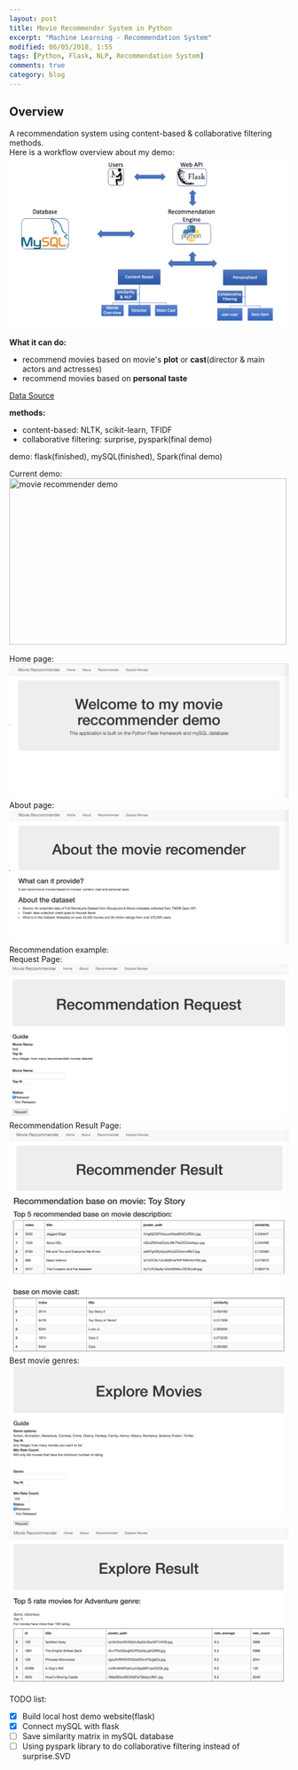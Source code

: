 ```yaml
---
layout: post
title: Movie Recommender System in Python
excerpt: "Machine Learning - Recommendation System"
modified: 06/05/2018, 1:55
tags: [Python, Flask, NLP, Recommendation System]
comments: true
category: blog
---
```


## Overview  
A  recommendation system using content-based & collaborative filtering methods.   
Here is a workflow overview about my demo:  
![workflow](/images/Recommender/workflow.png)  

**What it can do:**  
* recommend movies based on movie's **plot** or **cast**(director & main actors and actresses)  
* recommend movies based on **personal taste**  

[Data Source](https://www.kaggle.com/rounakbanik/the-movies-dataset/data)

**methods:**   
* content-based: NLTK, scikit-learn, TFIDF
* collaborative filtering: surprise, pyspark(final demo)

demo: flask(finished), mySQL(finished), Spark(final demo)

Current demo:  
<a href="https://imgflip.com/gif/2cuv3v"><img src="https://i.imgflip.com/2cuv3v.gif" width="500px" height="300px" title="movie recommender demo"/></a>  

Home page:  
![home page](/images/Recommender/HomePage.png)  
About page:  
![about](/images/Recommender/about.png)  
Recommendation example:  
Request Page:  
![Request Page](/images/Recommender/RecommendRequest.png)  
Recommendation Result Page:  
![RecommendResult1](/images/Recommender/RecommendResult1.png)  
![RecommendResult2](/images/Recommender/RecommendResult2.png)  
Best movie genres:  
![ExploreRequest](/images/Recommender/ExploreRequest.png)   
![ExploreResult](/images/Recommender/ExploreResult.png)   




TODO list:   
* [x] Build local host demo website(flask)  
* [x] Connect mySQL with flask
* [ ] Save similarity matrix in mySQL database  
* [ ] Using pyspark library to do collaborative filtering instead of surprise.SVD

